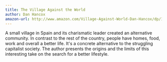 ```yaml
---
title: The Village Against the World
author: Dan Hancox
amazon-url: http://www.amazon.com/Village-Against-World-Dan-Hancox/dp/1781682984?tag=jonathanthiry-20
---
```


A small village in Spain and its charismatic leader created an alternative community. In contrast to the rest of the country, people have homes, food, work and overall a better life. It's a concrete alternative to the struggling capitalist society. The author presents the origins and the limits of this interesting take on the search for a better lifestyle. 
